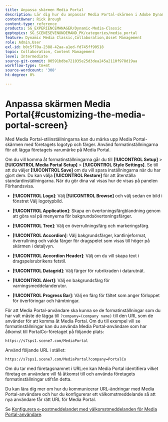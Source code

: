```yaml
---
title: Anpassa skärmen Media Portal
description: Lär dig hur du anpassar Media Portal-skärmen i Adobe Dynamic Media Classic.
contentOwner: Rick Brough
content-type: reference
products: SG_EXPERIENCEMANAGER/Dynamic-Media-Classic
geptopics: SG_SCENESEVENONDEMAND_PK/categories/media_portal
feature: Dynamic Media Classic,Collaboration,Asset Management
role: Admin,User
exl-id: b0c5f70a-2388-42aa-a1ed-fd745ff90518
topic: Collaboration, Content Management
level: Intermediate
source-git-commit: 00591bdbe721035e25d3dea245a2110f978d19aa
workflow-type: tm+mt
source-wordcount: '308'
ht-degree: 0%

---
```


# Anpassa skärmen Media Portal{#customizing-the-media-portal-screen}

Med Media Portal-stilinställningarna kan du märka upp Media Portal-skärmen med företagets logotyp och färger. Använd formatinställningarna för att lägga företagets varumärke på Media Portal.

Om du vill komma åt formatinställningarna går du till **[!UICONTROL Setup]** > **[!UICONTROL Media Portal Setup]** > **[!UICONTROL Style Settings]**. Se till att du väljer **[!UICONTROL Save]** om du vill spara inställningarna när du har gjort dem. Du kan välja **[!UICONTROL Restore]** för att återställa standardinställningarna. När du gör dina val visas hur de visas på panelen Förhandsvisa.

* **[!UICONTROL Logo]**: Välj **[!UICONTROL Browse]** och välj sedan en bild i fönstret Välj logotypbild.

* **[!UICONTROL Application]**: Skapa en övertoningsfärgblandning genom att göra val på menyerna för bakgrundsövertoningsfärger.

* **[!UICONTROL Tree]**: Välj en överrullningsfärg och markeringsfärg.

* **[!UICONTROL Accordion]**: Välj bakgrundsfärger, kantlinjeformat, överrullning och valda färger för dragspelet som visas till höger på skärmen i detaljvyn.

* **[!UICONTROL Accordion Header]**: Välj om du vill skapa text i dragspelsrubrikens fetstil.

* **[!UICONTROL Datagrid]**: Välj färger för rubrikraden i datarutnät.

* **[!UICONTROL Alert]**: Välj en bakgrundsfärg för varningsmeddelanderutor.

* **[!UICONTROL Progress Bar]**: Välj en färg för fältet som anger förloppet för överföringar och hämtningar.

För att Media Portal-användare ska kunna se de formatinställningar som du har valt måste de lägga till `?company=(company name)` till den URL som de använder för att komma åt Media Portal. Om du till exempel vill se formatinställningar kan du använda Media Portal-användare som har åtkomst till PortalCo-företaget på följande plats:

`https://s7sps1.scene7.com/MediaPortal`

Använd följande URL i stället:

`https://s7sps1.scene7.com/MediaPortal?company=PortalCo`

Om du tar med företagsnamnet i URL:en kan Media Portal identifiera vilket företag en användare vill få åtkomst till och använda företagets formatinställningar utifrån detta.

Du kan lära dig mer om hur du kommunicerar URL-ändringar med Media Portal-användare och hur du konfigurerar ett välkomstmeddelande så att nya användare får rätt URL för Media Portal.

Se [Konfigurera e-postmeddelandet med välkomstmeddelanden för Media Portal-användare](adding-media-portal-users.md#setting_up_the_welcome_e_mail_message_for_media_portal_users).
